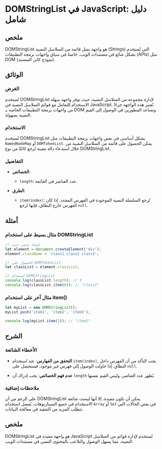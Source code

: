 <!--
Meta Description: # DOMStringList في JavaScript: دليل شامل ## ملخص DOMStringList هو واجهة تمثل قائمة من السلاسل النصية (Strings) التي تُستخدم بشكل شائع في مستندات الويب...
Meta Keywords: domstringlist, النصية, على, javascript, السلاسل
-->

# DOMStringList في JavaScript: دليل شامل

## ملخص
DOMStringList هو واجهة تمثل قائمة من السلاسل النصية (Strings) التي تُستخدم بشكل شائع في مستندات الويب، خاصةً في سياق واجهات برمجة التطبيقات (APIs) مثل DOM (نموذج كائن المستند). 

## الوثائق
### الغرض
تُستخدم DOMStringList لإدارة مجموعة من السلاسل النصية، حيث توفر واجهة سهلة الاستخدام للتعامل مع قوائم السلاسل النصية في JavaScript. تُعتبر هذه الواجهة جزءًا من واجهات برمجة التطبيقات الخاصة بـ DOM وتساعد المطورين في الوصول إلى القيم النصية بسهولة.

### الاستخدام
تُستخدم DOMStringList بشكل أساسي في بعض واجهات برمجة التطبيقات مثل `NamedNodeMap` أو `DOMTokenList`. يمكن الحصول على قائمة من السلاسل النصية من خلال استدعاء دالة معينة تُرجع كائنًا من نوع DOMStringList.

### التفاصيل
- **الخصائص**: 
  - `length`: عدد العناصر في القائمة.
  
- **الطرق**:
  - `item(index)`: تُرجع السلسلة النصية الموجودة في الفهرس المحدد. إذا كان الفهرس خارج النطاق، فإنها تُرجع `null`.

## أمثلة
### مثال بسيط على استخدام DOMStringList
```javascript
// إنشاء عنصر جديد
let element = document.createElement('div');
element.className = 'class1 class2 class3';

// الحصول على DOMTokenList
let classList = element.classList;

// استخدام DOMStringList
console.log(classList.length); // 3
console.log(classList.item(0)); // "class1"
```

### مثال آخر على استخدام item()
```javascript
let myList = new DOMStringList();
myList.push('item1', 'item2', 'item3');

console.log(myList.item(1)); // "item2"
```

## الشرح
### الأخطاء الشائعة
- **التحقق من الفهارس**: عند استخدام `item(index)`, يجب التأكد من أن الفهرس داخل النطاق. إذا حاولت الوصول إلى فهرس غير موجود، فستحصل على `null`.
  
- **عدم فهم الخصائص**: يجب إدراك أن `length` يُظهر عدد العناصر، وليس القيم نفسها.

### ملاحظات إضافية
على الرغم من أن DOMStringList يمكن أن تكون مفيدة، إلا أنها ليست شائعة الاستخدام في جميع السيناريوهات. يُفضل استخدام `Array` أو `Set` في بعض الحالات التي تتطلب المزيد من التعقيد في معالجة البيانات.

## ملخص
DOMStringList هو واجهة مفيدة في JavaScript تُستخدم لإدارة قوائم من السلاسل النصية، مما يسهل الوصول والتلاعب بالمحتوى النصي في مستندات الويب.